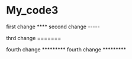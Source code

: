 # My_code3

first change ****
second change -----

thrd change =======

fourth change *********
fourth change *********
